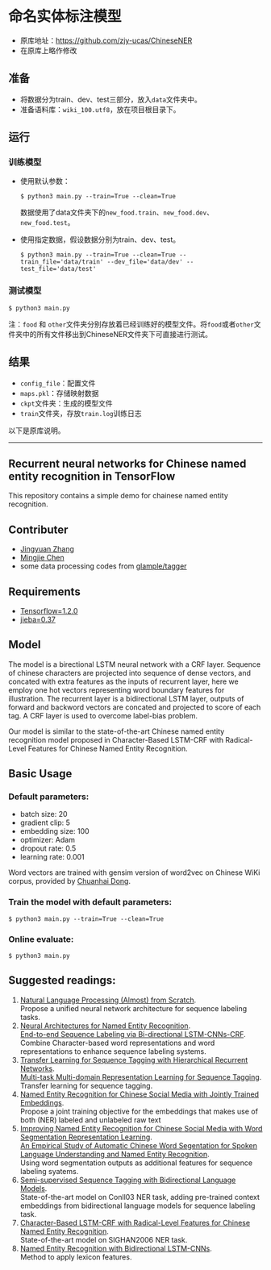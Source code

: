 # 命名实体标注模型

- 原库地址：https://github.com/zjy-ucas/ChineseNER
- 在原库上略作修改

## 准备

- 将数据分为train、dev、test三部分，放入`data`文件夹中。
- 准备语料库：`wiki_100.utf8`，放在项目根目录下。

## 运行

### 训练模型

- 使用默认参数：

  ```shell
  $ python3 main.py --train=True --clean=True
  ```

  数据使用了data文件夹下的`new_food.train`、`new_food.dev`、`new_food.test`。

- 使用指定数据，假设数据分别为train、dev、test。

  ```shell
  $ python3 main.py --train=True --clean=True --train_file='data/train' --dev_file='data/dev' --test_file='data/test'
  ```

  

### 测试模型

```shell
$ python3 main.py
```

注：`food` 和 `other`文件夹分别存放着已经训练好的模型文件。将`food`或者`other`文件夹中的所有文件移出到ChineseNER文件夹下可直接进行测试。

## 结果

- `config_file`：配置文件
- `maps.pkl`：存储映射数据
- `ckpt`文件夹：生成的模型文件
- `train`文件夹，存放`train.log`训练日志



以下是原库说明。

-----

## Recurrent neural networks for Chinese named entity recognition in TensorFlow

This repository contains a simple demo for chainese named entity recognition.

## Contributer
- [Jingyuan Zhang](https://github.com/zjy-ucas)
- [Mingjie Chen](https://github.com/superthierry)
- some data processing codes from [glample/tagger](https://github.com/glample/tagger)


## Requirements
- [Tensorflow=1.2.0](https://github.com/tensorflow/tensorflow)
- [jieba=0.37](https://github.com/fxsjy/jieba)


## Model
The model is a birectional LSTM neural network with a CRF layer. Sequence of chinese characters are projected into sequence of dense vectors, and concated with extra features as the inputs of recurrent layer, here we employ one hot vectors representing word boundary features for illustration. The recurrent layer is a bidirectional LSTM layer, outputs of forward and backword vectors are concated and projected to score of each tag. A CRF layer is used to overcome label-bias problem.

Our model is similar to the state-of-the-art Chinese named entity recognition model proposed in Character-Based LSTM-CRF with Radical-Level Features for Chinese Named Entity Recognition.

## Basic Usage

### Default parameters:
- batch size: 20
- gradient clip: 5
- embedding size: 100
- optimizer: Adam
- dropout rate: 0.5
- learning rate: 0.001

Word vectors are trained with gensim version of word2vec on Chinese WiKi corpus, provided by [Chuanhai Dong](https://github.com/sea2603).

### Train the model with default parameters:
```shell
$ python3 main.py --train=True --clean=True
```

### Online evaluate:

```shell
$ python3 main.py
```

## Suggested readings:
1. [Natural Language Processing (Almost) from Scratch](http://jmlr.org/papers/volume12/collobert11a/collobert11a.pdf).  
Propose a unified neural network architecture for sequence labeling tasks.
2. [Neural Architectures for Named Entity Recognition](http://arxiv.org/abs/1603.01360).  
[End-to-end Sequence Labeling via Bi-directional LSTM-CNNs-CRF](http://www.cs.cmu.edu/~xuezhem/publications/lstm-cnn-crf.pdf).  
Combine Character-based word representations and word representations to enhance sequence labeling systems.
3. [Transfer Learning for Sequence Tagging with Hierarchical Recurrent Networks](http://www.cs.cmu.edu/~./wcohen/postscript/iclr-2017-transfer.pdf).  
[Multi-task Multi-domain Representation Learning for Sequence Tagging](http://xueshu.baidu.com/s?wd=paperuri%3A%288d2ae013d4ea38b3aba07a5f5cf8c8d1%29&filter=sc_long_sign&tn=SE_xueshusource_2kduw22v&sc_vurl=http%3A%2F%2Farxiv.org%2Fpdf%2F1608.02689v1.pdf&ie=utf-8&sc_us=16810667041741374202).  
Transfer learning for sequence tagging.
4. [Named Entity Recognition for Chinese Social Media with Jointly Trained Embeddings](http://www.aclweb.org/website/anthology/D/D15/D15-1064.pdf).  
Propose a joint training objective for the embeddings that makes use of both (NER) labeled and unlabeled raw text
5. [Improving Named Entity Recognition for Chinese Social Media with Word Segmentation Representation Learning](http://anthology.aclweb.org/P/P16/P16-2025.pdf).  
[An Empirical Study of Automatic Chinese Word Segentation for Spoken Language Understanding and Named Entity Recognition](http://www.aclweb.org/anthology/N/N16/N16-1028.pdf).  
Using word segmentation outputs as additional features for sequence labeling syatems.
6. [Semi-supervised Sequence Tagging with Bidirectional Language Models](http://xueshu.baidu.com/s?wd=paperuri%3A%28e7dcf1a507dabc77f1e26c28068ca937%29&filter=sc_long_sign&tn=SE_xueshusource_2kduw22v&sc_vurl=http%3A%2F%2Farxiv.org%2Fpdf%2F1705.0108&ie=utf-8&sc_us=17831018953161676191).  
State-of-the-art model on Conll03 NER task, adding pre-trained context embeddings from bidirectional language models for sequence labeling task.
7. [Character-Based LSTM-CRF with Radical-Level Features for Chinese Named Entity Recognition](http://tcci.ccf.org.cn/conference/2016/papers/119.pdf).  
State-of-the-art model on SIGHAN2006 NER task.
8. [Named Entity Recognition with Bidirectional LSTM-CNNs](http://xueshu.baidu.com/s?wd=paperuri%3A%28995499661ccaa95ca3688318f4bc594b%29&filter=sc_long_sign&tn=SE_xueshusource_2kduw22v&sc_vurl=http%3A%2F%2Farxiv.org%2Fabs%2F1511.08308&ie=utf-8&sc_us=14130444594064699095).  
Method to apply lexicon features.

